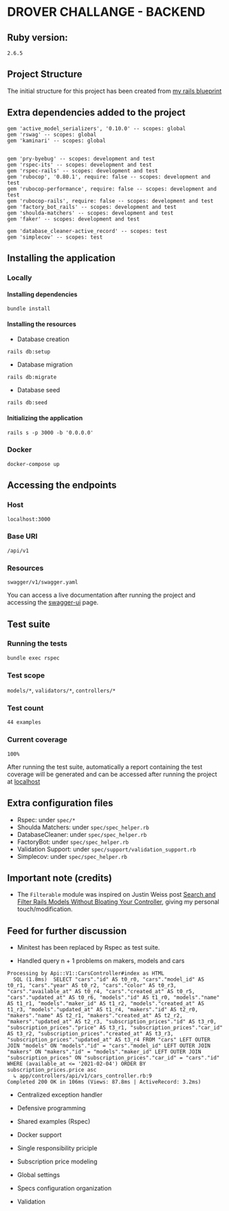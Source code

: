# DROVER CHALLANGE - BACKEND

## Ruby version:
`2.6.5`

## Project Structure

The initial structure for this project has been created from [my rails blueprint](https://github.com/raphaeloneves/rails-scaffold)

## Extra dependencies added to the project
```
gem 'active_model_serializers', '0.10.0' -- scopes: global
gem 'rswag' -- scopes: global
gem 'kaminari' -- scopes: global


gem 'pry-byebug' -- scopes: development and test
gem 'rspec-its' -- scopes: development and test
gem 'rspec-rails' -- scopes: development and test
gem 'rubocop', '0.80.1', require: false -- scopes: development and test
gem 'rubocop-performance', require: false -- scopes: development and test
gem 'rubocop-rails', require: false -- scopes: development and test
gem 'factory_bot_rails' -- scopes: development and test
gem 'shoulda-matchers' -- scopes: development and test
gem 'faker' -- scopes: development and test

gem 'database_cleaner-active_record' -- scopes: test
gem 'simplecov' -- scopes: test
```

## Installing the application

### Locally

#### Installing dependencies

```
bundle install
```

#### Installing the resources

- Database creation

```
rails db:setup
```

- Database migration

```
rails db:migrate
```

- Database seed

```
rails db:seed
```

#### Initializing the application

```
rails s -p 3000 -b '0.0.0.0'
```

### Docker

```
docker-compose up
```

## Accessing the endpoints

### Host

`localhost:3000`

### Base URI

`/api/v1`

### Resources

```
swagger/v1/swagger.yaml
```

You can access a live documentation after running the project and accessing the [swagger-ui](http://localhost:3000/api-docs) page.

## Test suite

### Running the tests

```
bundle exec rspec
```

### Test scope

`models/*`, `validators/*`, `controllers/*`

### Test count

`44 examples`

### Current coverage

`100%`

After running the test suite, automatically a report containing the test coverage will be generated and can be accessed after running the project at [localhost](http://localhost:3000/coverage/index.html#_AllFiles)

## Extra configuration files

- Rspec: under `spec/*`
- Shoulda Matchers: under `spec/spec_helper.rb`
- DatabaseCleaner: under `spec/spec_helper.rb`
- FactoryBot: under `spec/spec_helper.rb`
- Validation Support: under `spec/support/validation_support.rb`
- Simplecov: under `spec/spec_helper.rb`

## Important note (credits)

- The `Filterable` module was inspired on Justin Weiss post [Search and Filter Rails Models Without Bloating Your Controller](https://www.justinweiss.com/articles/search-and-filter-rails-models-without-bloating-your-controller/), giving my personal touch/modification.

## Feed for further discussion

- Minitest has been replaced by Rspec as test suite.

- Handled query n + 1 problems on makers, models and cars

```
Processing by Api::V1::CarsController#index as HTML
  SQL (1.8ms)  SELECT "cars"."id" AS t0_r0, "cars"."model_id" AS t0_r1, "cars"."year" AS t0_r2, "cars"."color" AS t0_r3, "cars"."available_at" AS t0_r4, "cars"."created_at" AS t0_r5, "cars"."updated_at" AS t0_r6, "models"."id" AS t1_r0, "models"."name" AS t1_r1, "models"."maker_id" AS t1_r2, "models"."created_at" AS t1_r3, "models"."updated_at" AS t1_r4, "makers"."id" AS t2_r0, "makers"."name" AS t2_r1, "makers"."created_at" AS t2_r2, "makers"."updated_at" AS t2_r3, "subscription_prices"."id" AS t3_r0, "subscription_prices"."price" AS t3_r1, "subscription_prices"."car_id" AS t3_r2, "subscription_prices"."created_at" AS t3_r3, "subscription_prices"."updated_at" AS t3_r4 FROM "cars" LEFT OUTER JOIN "models" ON "models"."id" = "cars"."model_id" LEFT OUTER JOIN "makers" ON "makers"."id" = "models"."maker_id" LEFT OUTER JOIN "subscription_prices" ON "subscription_prices"."car_id" = "cars"."id" WHERE (available_at <= '2021-02-04') ORDER BY subscription_prices.price asc
  ↳ app/controllers/api/v1/cars_controller.rb:9
Completed 200 OK in 106ms (Views: 87.8ms | ActiveRecord: 3.2ms)
```

- Centralized exception handler

- Defensive programming

- Shared examples (Rspec)

- Docker support

- Single responsibility priciple

- Subscription price modeling

- Global settings

- Specs configuration organization

- Validation


 